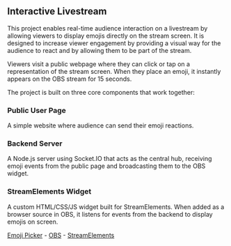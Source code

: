 ## Interactive Livestream
This project enables real-time audience interaction on a livestream by allowing viewers to display emojis directly on the stream screen. It is designed to increase viewer engagement by providing a visual way for the audience to react and by allowing them to be part of the stream.

Viewers visit a public webpage where they can click or tap on a representation of the stream screen. When they place an emoji, it instantly appears on the OBS stream for 15 seconds.

The project is built on three core components that work together:

### Public User Page
A simple website where audience can send their emoji reactions.

### Backend Server
A Node.js server using Socket.IO that acts as the central hub, receiving emoji events from the public page and broadcasting them to the OBS widget.

### StreamElements Widget
A custom HTML/CSS/JS widget built for StreamElements. When added as a browser source in OBS, it listens for events from the backend to display emojis on screen.

[Emoji Picker](https://github.com/missive/emoji-mart) - 
[OBS](https://github.com/obsproject/obs-studio) - 
[StreamElements](https://dev.streamelements.com/docs/api-docs/775038fd4f4a9-stream-elements-custom-widgets)

